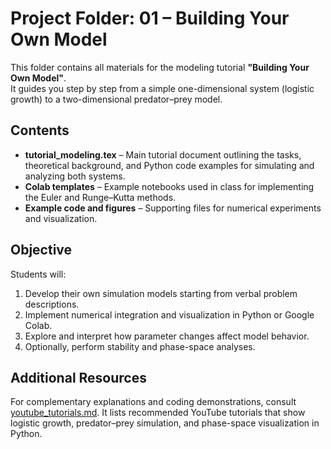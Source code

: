 # Project Folder: 01 – Building Your Own Model

This folder contains all materials for the modeling tutorial **"Building Your Own Model"**.  
It guides you step by step from a simple one-dimensional system (logistic growth) to a two-dimensional predator–prey model.

## Contents
- **tutorial_modeling.tex** – Main tutorial document outlining the tasks, theoretical background, and Python code examples for simulating and analyzing both systems.  
- **Colab templates** – Example notebooks used in class for implementing the Euler and Runge–Kutta methods.  
- **Example code and figures** – Supporting files for numerical experiments and visualization.  

## Objective
Students will:
1. Develop their own simulation models starting from verbal problem descriptions.  
2. Implement numerical integration and visualization in Python or Google Colab.  
3. Explore and interpret how parameter changes affect model behavior.  
4. Optionally, perform stability and phase-space analyses.

## Additional Resources
For complementary explanations and coding demonstrations, consult  
[youtube_tutorials.md](https://github.com/batmanvane/complex-systems-modeling/blob/main/resources/youtube_tutorials.md).
It lists recommended YouTube tutorials that show logistic growth, predator–prey simulation, and phase-space visualization in Python.
